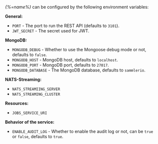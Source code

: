 _{%=name%}_ can be configured by the following environment variables:

**General:**

- `PORT` - The port to run the REST API (defaults to `3101`).
- `JWT_SECRET` - The secret used for JWT.

**MongoDB:**

- `MONGODB_DEBUG` - Whether to use the Mongoose debug mode or not, defaults to `false`.
- `MONGODB_HOST` - MongoDB host, defaults to `localhost`.
- `MONGODB_PORT` - MongoDB port, defaults to `27017`. 
- `MONGODB_DATABASE` - The MongoDB database, defaults to `sammlerio`.

**NATS-Streaming:**

- `NATS_STREAMIING_SERVER`
- `NATS_STREAMING_CLUSTER`

**Resources:**
- `JOBS_SERVICE_URI`

**Behavior of the service:**

- `ENABLE_AUDIT_LOG` - Whether to enable the audit log or not, can be `true` or `false`, defaults to `true`.

